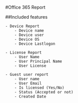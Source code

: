 #Office 365 Report

##Included features

    - Device Report
        - Device name
        - Device user
        - Device OS
        - Device Lastlogon

    - License Report
        - User Name
        - User Principal Name
        - User License

    - Guest user report
        - User name
        - User Email
        - Is licensed (Yes/No)
        - Status (Accepted or not)
        - Created Date

    
